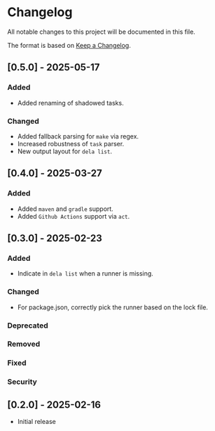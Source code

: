 # Changelog
All notable changes to this project will be documented in this file.

The format is based on [Keep a Changelog](https://keepachangelog.com/en/1.0.0/).

## [0.5.0] - 2025-05-17

### Added

- Added renaming of shadowed tasks.

### Changed

- Added fallback parsing for `make` via regex.
- Increased robustness of `task` parser.
- New output layout for `dela list`.

## [0.4.0] - 2025-03-27

### Added

- Added `maven` and `gradle` support.
- Added `Github Actions` support via `act`.

## [0.3.0] - 2025-02-23

### Added

- Indicate in `dela list` when a runner is missing.

### Changed

- For package.json, correctly pick the runner based on the lock file.

### Deprecated

### Removed

### Fixed

### Security

## [0.2.0] - 2025-02-16
- Initial release
